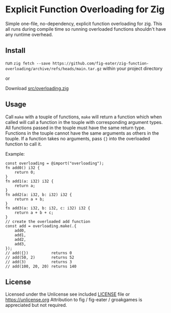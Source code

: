 # Explicit Function Overloading for Zig

Simple one-file, no-dependency, explicit function overloading for zig.
This all runs during compile time so running overloaded functions shouldn't have
any runtime overhead.

## Install

run `zig fetch --save https://github.com/fig-eater/zig-function-overloading/archive/refs/heads/main.tar.gz` within your project directory

or

Download [src/overloading.zig](./src/overloading.zig)


## Usage

Call `make` with a touple of functions, `make` will return a function which when
called will call a function in the touple with corresponding argument types.
All functions passed in the touple must have the same return type.
Functions in the touple cannot have the same arguments as others in the touple.
If a function takes no arguments, pass `{}` into the overloaded function to call it.

Example:
```zig
const overloading = @import("overloading");
fn add0() i32 {
    return 0;
}
fn add1(a: i32) i32 {
    return a;
}
fn add2(a: i32, b: i32) i32 {
    return a + b;
}
fn add3(a: i32, b: i32, c: i32) i32 {
    return a + b + c;
}
// create the overloaded add function
const add = overloading.make(.{
    add0,
    add1,
    add2,
    add3,
});
// add({})          returns 0
// add(50, 2)       returns 52
// add(3)           returns 3
// add(100, 20, 20) returns 140
```

## License

Licensed under the Unlicense see included [LICENSE](./LICENSE) file or
https://unlicense.org
Attribution to fig / fig-eater / groakgames is appreciated but not required.
